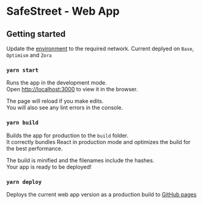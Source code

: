 # SafeStreet  - Web App

## Getting started

Update the [environment](./src/logic/constants.ts) to the required network. Current deplyed on `Base`, `Optimism` and `Zora`

### `yarn start`

Runs the app in the development mode.\
Open [http://localhost:3000](http://localhost:3000) to view it in the browser.

The page will reload if you make edits.\
You will also see any lint errors in the console.

### `yarn build`

Builds the app for production to the `build` folder.\
It correctly bundles React in production mode and optimizes the build for the best performance.

The build is minified and the filenames include the hashes.\
Your app is ready to be deployed!

### `yarn deploy`

Deploys the current web app version as a production build to [GitHub pages](https://pages.github.com)